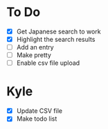# To Do
- [x] Get Japanese search to work
- [x] Highlight the search results
- [ ] Add an entry
- [ ] Make pretty
- [ ] Enable csv file upload

# Kyle
- [x] Update CSV file
- [x] Make todo list
